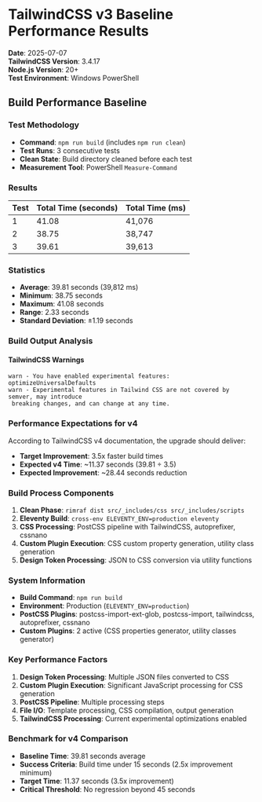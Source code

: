 # TailwindCSS v3 Baseline Performance Results

**Date**: 2025-07-07  
**TailwindCSS Version**: 3.4.17  
**Node.js Version**: 20+  
**Test Environment**: Windows PowerShell  

## Build Performance Baseline

### Test Methodology
- **Command**: `npm run build` (includes `npm run clean`)
- **Test Runs**: 3 consecutive tests
- **Clean State**: Build directory cleaned before each test
- **Measurement Tool**: PowerShell `Measure-Command`

### Results

| Test | Total Time (seconds) | Total Time (ms) |
|------|---------------------|-----------------|
| 1    | 41.08               | 41,076          |
| 2    | 38.75               | 38,747          |
| 3    | 39.61               | 39,613          |

### Statistics
- **Average**: 39.81 seconds (39,812 ms)
- **Minimum**: 38.75 seconds 
- **Maximum**: 41.08 seconds
- **Range**: 2.33 seconds
- **Standard Deviation**: ±1.19 seconds

### Build Output Analysis

#### TailwindCSS Warnings
```
warn - You have enabled experimental features: optimizeUniversalDefaults
warn - Experimental features in Tailwind CSS are not covered by semver, may introduce 
 breaking changes, and can change at any time.
```

### Performance Expectations for v4

According to TailwindCSS v4 documentation, the upgrade should deliver:
- **Target Improvement**: 3.5x faster build times
- **Expected v4 Time**: ~11.37 seconds (39.81 ÷ 3.5)
- **Expected Improvement**: ~28.44 seconds reduction

### Build Process Components

1. **Clean Phase**: `rimraf dist src/_includes/css src/_includes/scripts`
2. **Eleventy Build**: `cross-env ELEVENTY_ENV=production eleventy`
3. **CSS Processing**: PostCSS pipeline with TailwindCSS, autoprefixer, cssnano
4. **Custom Plugin Execution**: CSS custom property generation, utility class generation
5. **Design Token Processing**: JSON to CSS conversion via utility functions

### System Information
- **Build Command**: `npm run build`
- **Environment**: Production (`ELEVENTY_ENV=production`)
- **PostCSS Plugins**: postcss-import-ext-glob, postcss-import, tailwindcss, autoprefixer, cssnano
- **Custom Plugins**: 2 active (CSS properties generator, utility classes generator)

### Key Performance Factors
1. **Design Token Processing**: Multiple JSON files converted to CSS
2. **Custom Plugin Execution**: Significant JavaScript processing for CSS generation  
3. **PostCSS Pipeline**: Multiple processing steps
4. **File I/O**: Template processing, CSS compilation, output generation
5. **TailwindCSS Processing**: Current experimental optimizations enabled

### Benchmark for v4 Comparison
- **Baseline Time**: 39.81 seconds average
- **Success Criteria**: Build time under 15 seconds (2.5x improvement minimum)
- **Target Time**: 11.37 seconds (3.5x improvement)
- **Critical Threshold**: No regression beyond 45 seconds
